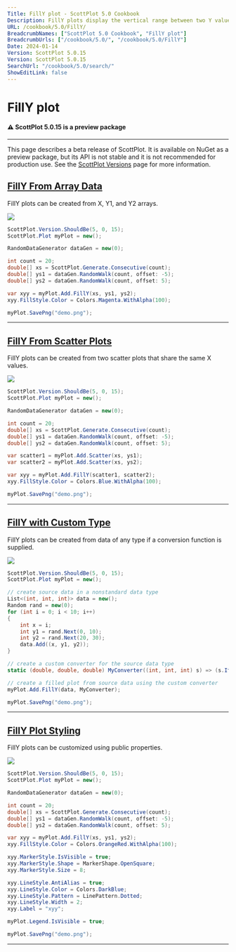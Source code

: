 ```yaml
---
Title: FillY plot - ScottPlot 5.0 Cookbook
Description: FillY plots display the vertical range between two Y values at defined X positions
URL: /cookbook/5.0/FillY/
BreadcrumbNames: ["ScottPlot 5.0 Cookbook", "FillY plot"]
BreadcrumbUrls: ["/cookbook/5.0/", "/cookbook/5.0/FillY"]
Date: 2024-01-14
Version: ScottPlot 5.0.15
Version: ScottPlot 5.0.15
SearchUrl: "/cookbook/5.0/search/"
ShowEditLink: false
---
```


# FillY plot



<div class='alert alert-warning' role='alert'><h4 class='alert-heading py-0 my-0'>⚠️ ScottPlot 5.0.15 is a preview package</h4><hr /><p class='mb-0'><span class='fw-semibold'>This page describes a beta release of ScottPlot.</span> It is available on NuGet as a preview package, but its API is not stable and it is not recommended for production use. See the <a href='https://scottplot.net/versions/'>ScottPlot Versions</a> page for more information. </p></div>



<h2><a href='/cookbook/5.0/FillY/FillYFromArrays'>FillY From Array Data</a></h2>

FillY plots can be created from X, Y1, and Y2 arrays.

[![](/cookbook/5.0/images/FillYFromArrays.png)](/cookbook/5.0/images/FillYFromArrays.png)

```cs
ScottPlot.Version.ShouldBe(5, 0, 15);
ScottPlot.Plot myPlot = new();

RandomDataGenerator dataGen = new(0);

int count = 20;
double[] xs = ScottPlot.Generate.Consecutive(count);
double[] ys1 = dataGen.RandomWalk(count, offset: -5);
double[] ys2 = dataGen.RandomWalk(count, offset: 5);

var xyy = myPlot.Add.FillY(xs, ys1, ys2);
xyy.FillStyle.Color = Colors.Magenta.WithAlpha(100);

myPlot.SavePng("demo.png");

```

<hr class='my-5 invisible'>


<h2><a href='/cookbook/5.0/FillY/FillYFromScatters'>FillY From Scatter Plots</a></h2>

FillY plots can be created from two scatter plots that share the same X values.

[![](/cookbook/5.0/images/FillYFromScatters.png)](/cookbook/5.0/images/FillYFromScatters.png)

```cs
ScottPlot.Version.ShouldBe(5, 0, 15);
ScottPlot.Plot myPlot = new();

RandomDataGenerator dataGen = new(0);

int count = 20;
double[] xs = ScottPlot.Generate.Consecutive(count);
double[] ys1 = dataGen.RandomWalk(count, offset: -5);
double[] ys2 = dataGen.RandomWalk(count, offset: 5);

var scatter1 = myPlot.Add.Scatter(xs, ys1);
var scatter2 = myPlot.Add.Scatter(xs, ys2);

var xyy = myPlot.Add.FillY(scatter1, scatter2);
xyy.FillStyle.Color = Colors.Blue.WithAlpha(100);

myPlot.SavePng("demo.png");

```

<hr class='my-5 invisible'>


<h2><a href='/cookbook/5.0/FillY/Function'>FillY with Custom Type</a></h2>

FillY plots can be created from data of any type if a conversion function is supplied.

[![](/cookbook/5.0/images/Function.png)](/cookbook/5.0/images/Function.png)

```cs
ScottPlot.Version.ShouldBe(5, 0, 15);
ScottPlot.Plot myPlot = new();

// create source data in a nonstandard data type
List<(int, int, int)> data = new();
Random rand = new(0);
for (int i = 0; i < 10; i++)
{
    int x = i;
    int y1 = rand.Next(0, 10);
    int y2 = rand.Next(20, 30);
    data.Add((x, y1, y2));
}

// create a custom converter for the source data type
static (double, double, double) MyConverter((int, int, int) s) => (s.Item1, s.Item2, s.Item3);

// create a filled plot from source data using the custom converter
myPlot.Add.FillY(data, MyConverter);

myPlot.SavePng("demo.png");

```

<hr class='my-5 invisible'>


<h2><a href='/cookbook/5.0/FillY/Styling'>FillY Plot Styling</a></h2>

FillY plots can be customized using public properties.

[![](/cookbook/5.0/images/Styling.png)](/cookbook/5.0/images/Styling.png)

```cs
ScottPlot.Version.ShouldBe(5, 0, 15);
ScottPlot.Plot myPlot = new();

RandomDataGenerator dataGen = new(0);

int count = 20;
double[] xs = ScottPlot.Generate.Consecutive(count);
double[] ys1 = dataGen.RandomWalk(count, offset: -5);
double[] ys2 = dataGen.RandomWalk(count, offset: 5);

var xyy = myPlot.Add.FillY(xs, ys1, ys2);
xyy.FillStyle.Color = Colors.OrangeRed.WithAlpha(100);

xyy.MarkerStyle.IsVisible = true;
xyy.MarkerStyle.Shape = MarkerShape.OpenSquare;
xyy.MarkerStyle.Size = 8;

xyy.LineStyle.AntiAlias = true;
xyy.LineStyle.Color = Colors.DarkBlue;
xyy.LineStyle.Pattern = LinePattern.Dotted;
xyy.LineStyle.Width = 2;
xyy.Label = "xyy";

myPlot.Legend.IsVisible = true;

myPlot.SavePng("demo.png");

```

<hr class='my-5 invisible'>

